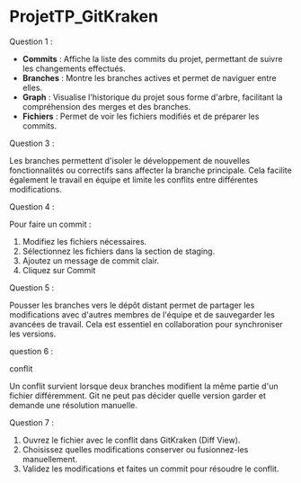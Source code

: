# ProjetTP_GitKraken

Question 1 :

- **Commits** : Affiche la liste des commits du projet, permettant de suivre les changements effectués.
- **Branches** : Montre les branches actives et permet de naviguer entre elles.
- **Graph** : Visualise l'historique du projet sous forme d'arbre, facilitant la compréhension des merges et des branches.
- **Fichiers** : Permet de voir les fichiers modifiés et de préparer les commits.

Question 3 :

Les branches permettent d'isoler le développement de nouvelles fonctionnalités ou correctifs sans affecter la branche principale.
Cela facilite également le travail en équipe et limite les conflits entre différentes modifications.

Question 4 :

Pour faire un commit :
1. Modifiez les fichiers nécessaires.
2. Sélectionnez les fichiers dans la section de staging.
3. Ajoutez un message de commit clair.
4. Cliquez sur Commit

Question 5 : 

Pousser les branches vers le dépôt distant permet de partager les modifications avec d'autres membres de l'équipe et de sauvegarder les avancées de travail.
Cela est essentiel en collaboration pour synchroniser les versions.

question 6 : 

conflit

Un conflit survient lorsque deux branches modifient la même partie d'un fichier différemment.
Git ne peut pas décider quelle version garder et demande une résolution manuelle.

Question 7 : 

1. Ouvrez le fichier avec le conflit dans GitKraken (Diff View).
2. Choisissez quelles modifications conserver ou fusionnez-les manuellement.
3. Validez les modifications et faites un commit pour résoudre le conflit.
